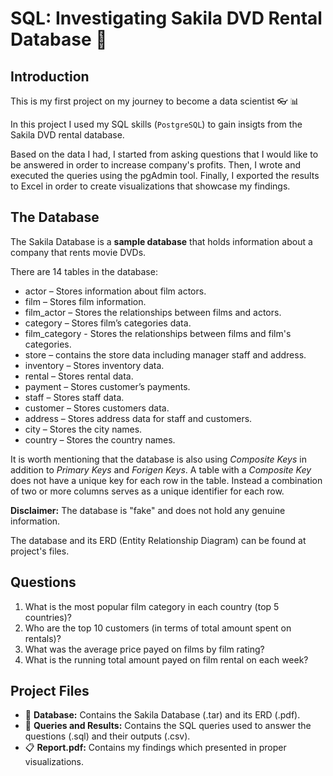 # SQL: Investigating Sakila DVD Rental Database :dvd:

## Introduction
This is my first project on my journey to become a data scientist :eyeglasses: :bar_chart:

In this project I used my SQL skills (`PostgreSQL`) to gain insigts from the Sakila DVD rental database.

Based on the data I had, I started from asking questions that I would like to be answered in order to increase company's profits. Then, I wrote and executed the queries using the pgAdmin tool. Finally, I exported the results to Excel in order to create visualizations that showcase my findings.

## The Database
The Sakila Database is a **sample database** that holds information about a company that rents movie DVDs.

There are 14 tables in the database:

- actor – Stores information about film actors.
- film – Stores film information.
- film_actor – Stores the relationships between films and actors.
- category – Stores film’s categories data.
- film_category - Stores the relationships between films and film's categories.
- store – contains the store data including manager staff and address.
- inventory – Stores inventory data.
- rental – Stores rental data.
- payment – Stores customer’s payments.
- staff – Stores staff data.
- customer – Stores customers data.
- address – Stores address data for staff and customers.
- city – Stores the city names.
- country – Stores the country names.

It is worth mentioning that the database is also using *Composite Keys* in addition to *Primary Keys* and *Forigen Keys*. A table with a *Composite Key* does not have a unique key for each row in the table. Instead a combination of two or more columns serves as a unique identifier for each row.

**Disclaimer:** The database is "fake" and does not hold any genuine information.

The database and its ERD (Entity Relationship Diagram) can be found at project's files.

## Questions

1. What is the most popular film category in each country (top 5 countries)?
2. Who are the top 10 customers (in terms of total amount spent on rentals)?
3. What was the average price payed on films by film rating?
4. What is the running total amount payed on film rental on each week?

## Project Files

- :file_folder: **Database:** Contains the Sakila Database (.tar) and its ERD (.pdf).
- :file_folder: **Queries and Results:** Contains the SQL queries used to answer the questions (.sql) and their outputs (.csv).
- :clipboard: **Report.pdf:** Contains my findings which presented in proper visualizations.